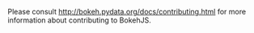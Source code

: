 Please consult http://bokeh.pydata.org/docs/contributing.html for more 
information about contributing to BokehJS. 
